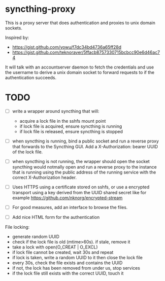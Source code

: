 syncthing-proxy
===============

This is a proxy server that does authentication and proxies to unix domain
sockets.

Inspired by:

- https://gist.github.com/yowu/f7dc34bd4736a65ff28d
- https://gist.github.com/teknoraver/5ffacb8757330715bcbcc90e6d46ac74

It will talk with an accountserver daemon to fetch the credentials and use the
username to derive a unix domain socket to forward requests to if the
authentication succeeds.

TODO
====

- [ ] write a wrapper around syncthing that will:

    - acquire a lock file in the sshfs mount point
    - if lock file is acquired, ensure syncthing is running
    - if lock file is released, ensure syncthing is stopped

- [ ] when syncthing is running, bind a public socket and run a reverse proxy
  that forwards to the Syncthing GUI. Add a X-Authorization: bearer UUID of the
  lock file.

- [ ] when syncthing is not running, the wrapper should open the socket
  syncthing would notmally open and run a reverse proxy to the instance that is
  running using the public address of the running service with the correct
  X-Authorization header.

- [ ] Uses HTTPS using a certificate stored on sshfs, or use a encrypted
  transport using a key derived from the UUID shared secret like for example
  https://github.com/nknorg/encrypted-stream

- [ ] For good measures, add an interface to browse the files.

- [ ] Add nice HTML form for the authentication

File locking:

- generate random UUID
- check if the lock file is old (mtime>60s). if stale, remove it 
- take a lock with open(O_CREAT | O_EXCL)
- if lock file cannot be created, wait 30s and repeat
- if lock is taken, write a random UUID to it then close the lock file
- every 30s, check the file exists and contains the UUID
- if not, the lock has been removed from under us, stop services
- if the lock file still exists with the correct UUID, touch it


